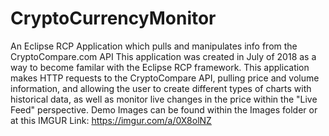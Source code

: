 # CryptoCurrencyMonitor
An Eclipse RCP Application which pulls and manipulates info from the CryptoCompare.com API
This application was created in July of 2018 as a way to become familar with the Eclipse RCP framework. This application makes HTTP requests to the CryptoCompare API, pulling price and volume information, and allowing the user to create different types of charts with historical data, as well as monitor live changes in the price within the "Live Feed" perspective.
Demo Images can be found within the Images folder or at this IMGUR Link: https://imgur.com/a/0X8olNZ
